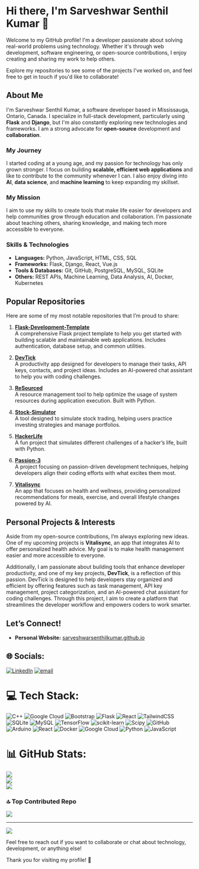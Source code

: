 # Hi there, I'm Sarveshwar Senthil Kumar 👋

Welcome to my GitHub profile! I'm a developer passionate about solving real-world problems using technology. Whether it's through web development, software engineering, or open-source contributions, I enjoy creating and sharing my work to help others.

Explore my repositories to see some of the projects I've worked on, and feel free to get in touch if you'd like to collaborate!

## About Me

I'm Sarveshwar Senthil Kumar, a software developer based in Mississauga, Ontario, Canada. I specialize in full-stack development, particularly using **Flask** and **Django**, but I'm also constantly exploring new technologies and frameworks. I am a strong advocate for **open-source** development and **collaboration**.

### My Journey

I started coding at a young age, and my passion for technology has only grown stronger. I focus on building **scalable, efficient web applications** and like to contribute to the community whenever I can. I also enjoy diving into **AI**, **data science**, and **machine learning** to keep expanding my skillset.

### My Mission

I aim to use my skills to create tools that make life easier for developers and help communities grow through education and collaboration. I'm passionate about teaching others, sharing knowledge, and making tech more accessible to everyone.

### Skills & Technologies

- **Languages:** Python, JavaScript, HTML, CSS, SQL
- **Frameworks:** Flask, Django, React, Vue.js
- **Tools & Databases:** Git, GitHub, PostgreSQL, MySQL, SQLite
- **Others:** REST APIs, Machine Learning, Data Analysis, AI, Docker, Kubernetes

## Popular Repositories

Here are some of my most notable repositories that I’m proud to share:

1. **[Flask-Development-Template](https://github.com/SarveshwarSenthilKumar/Flask-Development-Template)**  
   A comprehensive Flask project template to help you get started with building scalable and maintainable web applications. Includes authentication, database setup, and common utilities.

2. **[DevTick](https://github.com/SarveshwarSenthilKumar/DevTick)**  
   A productivity app designed for developers to manage their tasks, API keys, contacts, and project ideas. Includes an AI-powered chat assistant to help you with coding challenges.

3. **[ReSourced](https://github.com/SarveshwarSenthilKumar/ReSourced)**  
   A resource management tool to help optimize the usage of system resources during application execution. Built with Python.

4. **[Stock-Simulator](https://github.com/SarveshwarSenthilKumar/Stock-Simulator)**  
   A tool designed to simulate stock trading, helping users practice investing strategies and manage portfolios.

5. **[HackerLife](https://github.com/SarveshwarSenthilKumar/HackerLife)**  
   A fun project that simulates different challenges of a hacker’s life, built with Python.

6. **[Passion-3](https://github.com/SarveshwarSenthilKumar/Passion-3)**  
   A project focusing on passion-driven development techniques, helping developers align their coding efforts with what excites them most.

7. **[Vitalisync](https://github.com/SarveshwarSenthilKumar/Vitalisync)**  
   An app that focuses on health and wellness, providing personalized recommendations for meals, exercise, and overall lifestyle changes powered by AI.

## Personal Projects & Interests

Aside from my open-source contributions, I’m always exploring new ideas. One of my upcoming projects is **Vitalisync**, an app that integrates AI to offer personalized health advice. My goal is to make health management easier and more accessible to everyone.

Additionally, I am passionate about building tools that enhance developer productivity, and one of my key projects, **DevTick**, is a reflection of this passion. DevTick is designed to help developers stay organized and efficient by offering features such as task management, API key management, project categorization, and an AI-powered chat assistant for coding challenges. Through this project, I aim to create a platform that streamlines the developer workflow and empowers coders to work smarter.

## Let’s Connect!

- **Personal Website:** [sarveshwarsenthilkumar.github.io](https://sarveshwarsenthilkumar.github.io)

  
## 🌐 Socials:
[![LinkedIn](https://img.shields.io/badge/LinkedIn-%230077B5.svg?logo=linkedin&logoColor=white)](https://linkedin.com/in/SarveshwarSenthilKumar) [![email](https://img.shields.io/badge/Email-D14836?logo=gmail&logoColor=white)](mailto:Sarveshwar313@gmail.com) 

# 💻 Tech Stack:
![C++](https://img.shields.io/badge/c++-%2300599C.svg?style=for-the-badge&logo=c%2B%2B&logoColor=white) ![Google Cloud](https://img.shields.io/badge/GoogleCloud-%234285F4.svg?style=for-the-badge&logo=google-cloud&logoColor=white) ![Bootstrap](https://img.shields.io/badge/bootstrap-%238511FA.svg?style=for-the-badge&logo=bootstrap&logoColor=white) ![Flask](https://img.shields.io/badge/flask-%23000.svg?style=for-the-badge&logo=flask&logoColor=white) ![React](https://img.shields.io/badge/react-%2320232a.svg?style=for-the-badge&logo=react&logoColor=%2361DAFB) ![TailwindCSS](https://img.shields.io/badge/tailwindcss-%2338B2AC.svg?style=for-the-badge&logo=tailwind-css&logoColor=white) ![SQLite](https://img.shields.io/badge/sqlite-%2307405e.svg?style=for-the-badge&logo=sqlite&logoColor=white) ![MySQL](https://img.shields.io/badge/mysql-4479A1.svg?style=for-the-badge&logo=mysql&logoColor=white) ![TensorFlow](https://img.shields.io/badge/TensorFlow-%23FF6F00.svg?style=for-the-badge&logo=TensorFlow&logoColor=white) ![scikit-learn](https://img.shields.io/badge/scikit--learn-%23F7931E.svg?style=for-the-badge&logo=scikit-learn&logoColor=white) ![Scipy](https://img.shields.io/badge/SciPy-%230C55A5.svg?style=for-the-badge&logo=scipy&logoColor=%white) ![GitHub](https://img.shields.io/badge/github-%23121011.svg?style=for-the-badge&logo=github&logoColor=white) ![Arduino](https://img.shields.io/badge/-Arduino-00979D?style=for-the-badge&logo=Arduino&logoColor=white) ![React](https://img.shields.io/badge/react-%2320232a.svg?style=for-the-badge&logo=react&logoColor=%2361DAFB) ![Docker](https://img.shields.io/badge/docker-%230db7ed.svg?style=for-the-badge&logo=docker&logoColor=white) ![Google Cloud](https://img.shields.io/badge/GoogleCloud-%234285F4.svg?style=for-the-badge&logo=google-cloud&logoColor=white) ![Python](https://img.shields.io/badge/python-3670A0?style=for-the-badge&logo=python&logoColor=ffdd54) ![JavaScript](https://img.shields.io/badge/javascript-%23323330.svg?style=for-the-badge&logo=javascript&logoColor=%23F7DF1E)
# 📊 GitHub Stats:
![](https://github-readme-stats.vercel.app/api?username=SarveshwarSenthilKumar&theme=dark&hide_border=false&include_all_commits=true&count_private=true)<br/>
![](https://nirzak-streak-stats.vercel.app/?user=SarveshwarSenthilKumar&theme=dark&hide_border=false)<br/>
![](https://github-readme-stats.vercel.app/api/top-langs/?username=SarveshwarSenthilKumar&theme=dark&hide_border=false&include_all_commits=true&count_private=true&layout=compact)

### 🔝 Top Contributed Repo
![](https://github-contributor-stats.vercel.app/api?username=SarveshwarSenthilKumar&limit=5&theme=dark&combine_all_yearly_contributions=true)

---
[![](https://visitcount.itsvg.in/api?id=SarveshwarSenthilKumar&icon=0&color=0)](https://visitcount.itsvg.in)

<!-- Proudly created with GPRM ( https://gprm.itsvg.in ) -->

Feel free to reach out if you want to collaborate or chat about technology, development, or anything else!

Thank you for visiting my profile! 🚀
